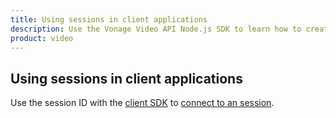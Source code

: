 ```yaml
---
title: Using sessions in client applications
description: Use the Vonage Video API Node.js SDK to learn how to create a session. Sessions allow participants to use audio, video, and messaging functionality in your application.
product: video
---
```


## Using sessions in client applications

Use the session ID with the [client SDK](/video/client-sdks/overview) to [connect to an session](/video/tutorials/joining-a-session).
